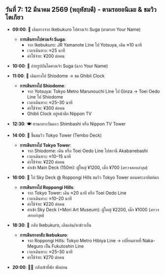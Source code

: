 ## วันที่ 7: 12 มีนาคม 2569 (พฤหัสบดี) - ตามรอยอนิเมะ & ชมวิวโตเกียว

- **09:00**: 🚆 เดินทางจาก Ikebukuro ไปศาลเจ้า Suga (ตามรอย Your Name)
  - **การเดินทางไปศาลเจ้า Suga**:
    - จาก Ikebukuro: JR Yamanote Line ไป Yotsuya, เดิน ≈10 นาที
    - เวลาเดินทาง: ≈25 นาที
    - ค่าใช้จ่าย: ¥200 ต่อคน

- **10:00**: 📸 ถ่ายรูปบันไดศาลเจ้า Suga (ฉาก Your Name)

- **11:00**: 🚆 เดินทางไป Shiodome → ชม Ghibli Clock
  - **การเดินทางไป Shiodome**:
    - จาก Yotsuya: Tokyo Metro Marunouchi Line ไป Ginza → Toei Oedo Line ไป Shiodome
    - เวลาเดินทาง: ≈25–30 นาที
    - ค่าใช้จ่าย: ¥300 ต่อคน
    - Ghibli Clock อยู่หน้าตึก Nippon TV

- **12:30**: 🍽️ ทานกลางวันแถว Shimbashi หรือ Nippon TV Tower

- **14:00**: 🗼 ขึ้นชมวิว Tokyo Tower (Tembo Deck)
  - **การเดินทางไป Tokyo Tower**:
    - จาก Shiodome: เดิน หรือ Toei Oedo Line ไปสถานี Akabanebashi
    - เวลาเดินทาง: ≈10–15 นาที
    - ค่าใช้จ่าย: ¥220 ต่อคน
    - ค่าเข้า Main Deck (150m): ผู้ใหญ่ ¥1200, เด็ก ¥700 (*ตรวจสอบล่าสุด*)

- **16:00**: 🌇 ไป Sky Deck @ Roppongi Hills ชมวิว Tokyo Tower ตอนพระอาทิตย์ตก
  - **การเดินทางไป Roppongi Hills**:
    - จาก Tokyo Tower: เดิน ≈20 นาที หรือ Toei Oedo Line
    - เวลาเดินทาง: ≈10–20 นาที
    - ค่าใช้จ่าย: ¥220 ต่อคน
    - ค่าเข้า Sky Deck (+Mori Art Museum): ผู้ใหญ่ ¥2200, เด็ก ¥1000 (*ตรวจสอบล่าสุด*)

- **18:30**: 🚆 กลับ Ikebukuro, เดินเล่น/หาข้าวเย็น
  - **การเดินทางกลับ Ikebukuro**:
    - จาก Roppongi Hills: Tokyo Metro Hibiya Line → เปลี่ยนสายที่ Naka-Meguro เป็น Fukutoshin Line
    - เวลาเดินทาง: ≈25–30 นาที
    - ค่าใช้จ่าย: ¥270 ต่อคน

- **20:00**: 🚶‍♀️ กลับเข้าที่พัก พักผ่อน